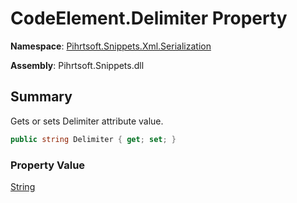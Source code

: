 # CodeElement\.Delimiter Property

**Namespace**: [Pihrtsoft.Snippets.Xml.Serialization](../../README.md)

**Assembly**: Pihrtsoft\.Snippets\.dll

## Summary

Gets or sets Delimiter attribute value\.

```csharp
public string Delimiter { get; set; }
```

### Property Value

[String](https://docs.microsoft.com/en-us/dotnet/api/system.string)

